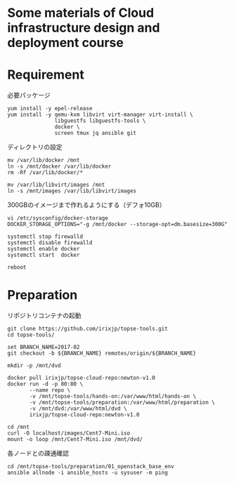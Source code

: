 # Some materials of Cloud infrastructure design and deployment course

# Requirement

必要パッケージ
```
yum install -y epel-release
yum install -y qemu-kvm libvirt virt-manager virt-install \
               libguestfs libguestfs-tools \
               docker \
               screen tmux jq ansible git
```

ディレクトリの設定
```
mv /var/lib/docker /mnt
ln -s /mnt/docker /var/lib/docker
rm -Rf /var/lib/docker/*

mv /var/lib/libvirt/images /mnt
ln -s /mnt/images /var/lib/libvirt/images
```

300GBのイメージまで作れるようにする（デフォ10GB）
```
vi /etc/sysconfig/docker-storage
DOCKER_STORAGE_OPTIONS="-g /mnt/docker --storage-opt=dm.basesize=300G"
```

```
systemctl stop firewalld
systemctl disable firewalld
systemctl enable docker
systemctl start  docker

reboot
```

# Preparation

リポジトリコンテナの起動
```
git clone https://github.com/irixjp/topse-tools.git
cd topse-tools/

set BRANCH_NAME=2017-02
git checkout -b ${BRANCH_NAME} remotes/origin/${BRANCH_NAME}

mkdir -p /mnt/dvd

docker pull irixjp/topse-cloud-repo:newton-v1.0
docker run -d -p 80:80 \
       --name repo \
       -v /mnt/topse-tools/hands-on:/var/www/html/hands-on \
       -v /mnt/topse-tools/preparation:/var/www/html/preparation \
       -v /mnt/dvd:/var/www/html/dvd \
       irixjp/topse-cloud-repo:newton-v1.0

cd /mnt
curl -O localhost/images/Cent7-Mini.iso
mount -o loop /mnt/Cent7-Mini.iso /mnt/dvd/
```

各ノードとの疎通確認
```
cd /mnt/topse-tools/preparation/01_openstack_base_env
ansible allnode -i ansible_hosts -u sysuser -m ping
```
